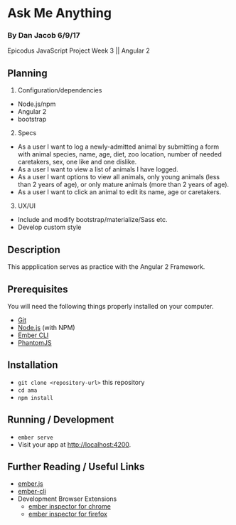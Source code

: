 # Ask Me Anything

### By Dan Jacob 6/9/17

Epicodus JavaScript Project Week 3 || Angular 2

## Planning
1. Configuration/dependencies
* Node.js/npm
* Angular 2
* bootstrap

2. Specs
  * As a user I want to log a newly-admitted animal by submitting a form with animal species, name, age, diet, zoo location, number of needed caretakers, sex, one like and one dislike.
  * As a user I want to view a list of animals I have logged.
  * As a user I want options to view all animals, only young animals (less than 2 years of age), or only mature animals (more than 2 years of age).
  * As a user I want to click an animal to edit its name, age or caretakers.

3. UX/UI
  * Include and modify bootstrap/materialize/Sass etc.
  * Develop custom style

## Description
This appplication serves as practice with the Angular 2 Framework.

## Prerequisites

You will need the following things properly installed on your computer.

* [Git](https://git-scm.com/)
* [Node.js](https://nodejs.org/) (with NPM)
* [Ember CLI](https://ember-cli.com/)
* [PhantomJS](http://phantomjs.org/)

## Installation

* `git clone <repository-url>` this repository
* `cd ama`
* `npm install`

## Running / Development

* `ember serve`
* Visit your app at [http://localhost:4200](http://localhost:4200).



## Further Reading / Useful Links

* [ember.js](http://emberjs.com/)
* [ember-cli](https://ember-cli.com/)
* Development Browser Extensions
  * [ember inspector for chrome](https://chrome.google.com/webstore/detail/ember-inspector/bmdblncegkenkacieihfhpjfppoconhi)
  * [ember inspector for firefox](https://addons.mozilla.org/en-US/firefox/addon/ember-inspector/)
